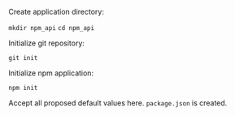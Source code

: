 Create application directory:

`mkdir npm_api`
`cd npm_api`

Initialize git repository:

`git init`

Initialize npm application:

`npm init`

Accept all proposed default values here. `package.json` is created.

